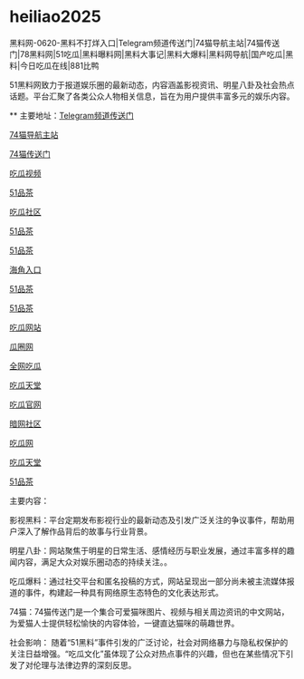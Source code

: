 # heiliao2025
黑料网-0620-黑料不打烊入口|Telegram频道传送门|74猫导航主站|74猫传送门|78黑料网|51吃瓜|黑料曝料网|黑料大事记|黑料大爆料|黑料网导航|国产吃瓜|黑料|今日吃瓜在线|881比鸭

51黑料网致力于报道娱乐圈的最新动态，内容涵盖影视资讯、明星八卦及社会热点话题。平台汇聚了各类公众人物相关信息，旨在为用户提供丰富多元的娱乐内容。

** 主要地址：<a href="https://74mao.com/">Telegram频道传送门</a>

<a href="https://74mao.com/">74猫导航主站</a>

<a href="https://74mao.com/">74猫传送门</a>

<a href="https://cg9-29.pages.dev/">吃瓜视频</a>

<a href="https://pc6-29.pages.dev/">51品茶</a>

<a href="https://cg5-30.pages.dev/">吃瓜社区</a>

<a href="https://pc2-26.pages.dev/">51品茶</a>

<a href="https://pc10-24.pages.dev/">51品茶</a>

<a href="https://hj-1186.pages.dev/">海角入口</a>

<a href="https://pc7-23.pages.dev/">51品茶</a>

<a href="https://pc4-10.pages.dev/">51品茶</a>

<a href="https://cg1-28.pages.dev/">吃瓜网站</a>

<a href="https://cg6-28.pages.dev/">瓜圈网</a>

<a href="https://cg4-28.pages.dev/">全网吃瓜</a>

<a href="https://cg7-24.pages.dev/">吃瓜天堂</a>

<a href="https://cg2-21.pages.dev/">吃瓜官网</a>

<a href="https://aw1-01.pages.dev/">暗网社区</a>

<a href="https://cg3-28.pages.dev/">吃瓜网</a>

<a href="https://cg7-31.pages.dev/">吃瓜天堂</a>

<a href="https://pc8-29.pages.dev/">51品茶</a>

主要内容：

影视黑料：平台定期发布影视行业的最新动态及引发广泛关注的争议事件，帮助用户深入了解作品背后的故事与行业背景。

明星八卦：网站聚焦于明星的日常生活、感情经历与职业发展，通过丰富多样的趣闻内容，满足大众对娱乐圈动态的持续关注。。

吃瓜爆料：通过社交平台和匿名投稿的方式，网站呈现出一部分尚未被主流媒体报道的事件，构建起一种具有网络原生态特色的文化表达形式。

74猫：74猫传送门是一个集合可爱猫咪图片、视频与相关周边资讯的中文网站，为爱猫人士提供轻松愉快的内容体验，一键直达猫咪的萌趣世界。

社会影响：
随着“51黑料”事件引发的广泛讨论，社会对网络暴力与隐私权保护的关注日益增强。“吃瓜文化”虽体现了公众对热点事件的兴趣，但也在某些情况下引发了对伦理与法律边界的深刻反思。
